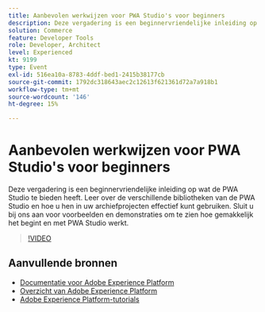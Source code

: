 ```yaml
---
title: Aanbevolen werkwijzen voor PWA Studio's voor beginners
description: Deze vergadering is een beginnervriendelijke inleiding op wat de PWA Studio te bieden heeft. Leer over de verschillende bibliotheken van de PWA Studio en hoe u hen in uw archiefprojecten effectief kunt gebruiken. Sluit u bij ons aan voor voorbeelden en demonstraties om te zien hoe gemakkelijk het begint en met PWA Studio werkt.
solution: Commerce
feature: Developer Tools
role: Developer, Architect
level: Experienced
kt: 9199
type: Event
exl-id: 516ea10a-8783-4ddf-bed1-2415b38177cb
source-git-commit: 1792dc318643aec2c12613f621361d72a7a918b1
workflow-type: tm+mt
source-wordcount: '146'
ht-degree: 15%

---
```


# Aanbevolen werkwijzen voor PWA Studio&#39;s voor beginners

Deze vergadering is een beginnervriendelijke inleiding op wat de PWA Studio te bieden heeft.
Leer over de verschillende bibliotheken van de PWA Studio en hoe u hen in uw archiefprojecten effectief kunt gebruiken.
Sluit u bij ons aan voor voorbeelden en demonstraties om te zien hoe gemakkelijk het begint en met PWA Studio werkt.

>[!VIDEO](https://video.tv.adobe.com/v/337764/?quality=12&learn=on&hidetitle=true)

## Aanvullende bronnen

- [Documentatie voor Adobe Experience Platform](https://experienceleague.adobe.com/docs/experience-platform.html)
- [Overzicht van Adobe Experience Platform](https://experienceleague.adobe.com/docs/experience-platform/landing/home.html)
- [Adobe Experience Platform-tutorials](https://experienceleague.adobe.com/docs/platform-learn/tutorials/overview.html?lang=nl)
